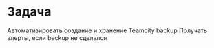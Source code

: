 # Задача
Автоматизировать создание и хранение Teamcity backup
Получать алерты, если backup не сделался

